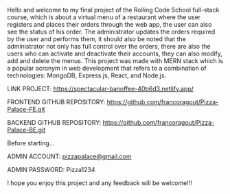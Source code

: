 Hello and welcome to my final project of the Rolling Code School full-stack course, which is about a virtual menu of a restaurant where the user registers and places their orders through the web app, the user can also see the status of his order. The administrator updates the orders required by the user and performs them, it should also be noted that the administrator not only has full control over the orders, there are also the users who can activate and deactivate their accounts, they can also modify, add and delete the menus. This project was made with MERN stack which is a popular acronym in web development that refers to a combination of technologies: MongoDB, Express.js, React, and Node.js.

LINK PROJECT: https://spectacular-banoffee-40b6d3.netlify.app/

FRONTEND GITHUB REPOSITORY: https://github.com/francoragout/Pizza-Palace-FE.git

BACKEND GITHUB REPOSITORY: https://github.com/francoragout/Pizza-Palace-BE.git

Before starting...

ADMIN ACCOUNT: pizzapalace@gmail.com

ADMIN PASSWORD: Pizza1234

I hope you enjoy this project and any feedback will be welcome!!!







